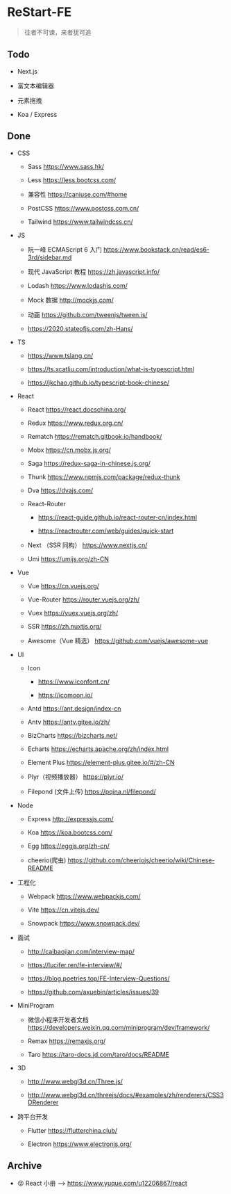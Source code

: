 # ReStart-FE

> 往者不可谏，来者犹可追

## Todo

- Next.js

- 富文本编辑器

- 元素拖拽

- Koa / Express

## Done

- CSS

  - Sass https://www.sass.hk/

  - Less https://less.bootcss.com/

  - 兼容性 https://caniuse.com/#home

  - PostCSS https://www.postcss.com.cn/

  - Tailwind https://www.tailwindcss.cn/

- JS

  - 阮一峰 ECMAScript 6 入门 https://www.bookstack.cn/read/es6-3rd/sidebar.md

  - 现代 JavaScript 教程 https://zh.javascript.info/

  - Lodash https://www.lodashjs.com/

  - Mock 数据 http://mockjs.com/

  - 动画 https://github.com/tweenjs/tween.js/

  - https://2020.stateofjs.com/zh-Hans/

- TS

  - https://www.tslang.cn/

  - https://ts.xcatliu.com/introduction/what-is-typescript.html

  - https://jkchao.github.io/typescript-book-chinese/

- React

  - React https://react.docschina.org/

  - Redux https://www.redux.org.cn/

  - Rematch https://rematch.gitbook.io/handbook/

  - Mobx https://cn.mobx.js.org/

  - Saga https://redux-saga-in-chinese.js.org/

  - Thunk https://www.npmjs.com/package/redux-thunk

  - Dva https://dvajs.com/

  - React-Router

    - https://react-guide.github.io/react-router-cn/index.html

    - https://reactrouter.com/web/guides/quick-start

  - Next （SSR 同构） https://www.nextjs.cn/

  - Umi https://umijs.org/zh-CN

- Vue

  - Vue https://cn.vuejs.org/

  - Vue-Router https://router.vuejs.org/zh/

  - Vuex https://vuex.vuejs.org/zh/

  - SSR https://zh.nuxtjs.org/

  - Awesome（Vue 精选） https://github.com/vuejs/awesome-vue

- UI

  - Icon

    - https://www.iconfont.cn/

    - https://icomoon.io/

  - Antd https://ant.design/index-cn

  - Antv https://antv.gitee.io/zh/

  - BizCharts https://bizcharts.net/

  - Echarts https://echarts.apache.org/zh/index.html

  - Element Plus https://element-plus.gitee.io/#/zh-CN

  - Plyr（视频播放器） https://plyr.io/

  - Filepond (文件上传) https://pqina.nl/filepond/

- Node

  - Express http://expressjs.com/

  - Koa https://koa.bootcss.com/

  - Egg https://eggjs.org/zh-cn/

  - cheerio(爬虫) https://github.com/cheeriojs/cheerio/wiki/Chinese-README

- 工程化

  - Webpack https://www.webpackjs.com/

  - Vite https://cn.vitejs.dev/

  - Snowpack https://www.snowpack.dev/

- 面试

  - http://caibaojian.com/interview-map/

  - https://lucifer.ren/fe-interview/#/

  - https://blog.poetries.top/FE-Interview-Questions/

  - https://github.com/axuebin/articles/issues/39

- MiniProgram

  - 微信小程序开发者文档 https://developers.weixin.qq.com/miniprogram/dev/framework/

  - Remax https://remaxjs.org/

  - Taro https://taro-docs.jd.com/taro/docs/README

- 3D

  - http://www.webgl3d.cn/Three.js/

  - http://www.webgl3d.cn/threejs/docs/#examples/zh/renderers/CSS3DRenderer

- 跨平台开发

  - Flutter https://flutterchina.club/

  - Electron https://www.electronjs.org/

## Archive

- 😜 React 小册 --> https://www.yuque.com/u12206867/react
